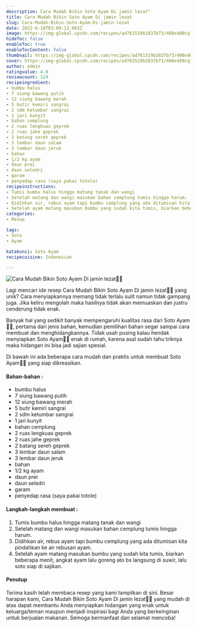 ```yaml
---
description: Cara Mudah Bikin Soto Ayam Di jamin lezat"
title: Cara Mudah Bikin Soto Ayam Di jamin lezat
slug: Cara-Mudah-Bikin-Soto-Ayam-Di-jamin-lezat
date: 2022-6-18T03:09:12.063Z
image: https://img-global.cpcdn.com/recipes/ad761519b2837b73/400x400cq70/photo.jpg
hideToc: false
enableToc: true
enableTocContent: false
thumbnail: https://img-global.cpcdn.com/recipes/ad761519b2837b73/400x400cq70/photo.jpg
cover: https://img-global.cpcdn.com/recipes/ad761519b2837b73/400x400cq70/photo.jpg
author: admin
ratingvalue: 4.8
reviewcount: 124
recipeingredient:
- bumbu halus
- 7 siung bawang putih
- 12 siung bawang merah
- 5 butir kemiri sangrai
- 2 sdm ketumbar sangrai
- 1 jari kunyit
- bahan cemplung
- 2 ruas lengkuas geprek
- 2 ruas jahe geprek
- 2 batang sereh geprek
- 3 lembar daun salam
- 3 lembar daun jeruk
- bahan
- 1/2 kg ayam
- daun prei
- daun seledri
- garam
- penyedap rasa (saya pakai totole)
recipeinstructions:
- Tumis bumbu halus hingga matang tanak dan wangi
- Setelah matang dan wangi masukan bahan cemplung tumis hingga harum.
- Didihkan air, rebus ayam tapi bumbu cemplung yang ada ditumisan kita pindahkan ke air rebusan ayam.
- Setelah ayam matang masukan bumbu yang sudah kita tumis, biarkan beberapa menit, angkat ayam lalu goreng ato bs langsung di suwir, lalu soto siap di sajikan.
categories:
- Resep

tags:
- Soto
- Ayam

katakunci: Soto Ayam
recipecuisine: Indonesian

---
```


![Cara Mudah Bikin Soto Ayam Di jamin lezat👩‍🍳](https://img-global.cpcdn.com/recipes/ad761519b2837b73/400x400cq70/photo.jpg)

Lagi mencari ide resep Cara Mudah Bikin Soto Ayam Di jamin lezat👩‍🍳 yang unik? Cara menyiapkannya memang tidak terlalu sulit namun tidak gampang juga. Jika keliru mengolah maka hasilnya tidak akan memuaskan dan justru cenderung tidak enak.

Banyak hal yang sedikit banyak mempengaruhi kualitas rasa dari Soto Ayam👩‍🍳, pertama dari jenis bahan, kemudian pemilihan bahan segar sampai cara membuat dan menghidangkannya. Tidak usah pusing kalau hendak menyiapkan Soto Ayam👩‍🍳 enak di rumah, karena asal sudah tahu triknya maka hidangan ini bisa jadi sajian spesial.

Di bawah ini ada beberapa cara mudah dan praktis untuk membuat Soto Ayam👩‍🍳 yang siap dikreasikan.

<!--inarticleads1-->

#### Bahan-bahan :

- bumbu halus
- 7 siung bawang putih
- 12 siung bawang merah
- 5 butir kemiri sangrai
- 2 sdm ketumbar sangrai
- 1 jari kunyit
- bahan cemplung
- 2 ruas lengkuas geprek
- 2 ruas jahe geprek
- 2 batang sereh geprek
- 3 lembar daun salam
- 3 lembar daun jeruk
- bahan
- 1/2 kg ayam
- daun prei
- daun seledri
- garam
- penyedap rasa (saya pakai totole)

<!--inarticleads2-->

#### Langkah-langkah membuat :

1. Tumis bumbu halus hingga matang tanak dan wangi
1. Setelah matang dan wangi masukan bahan cemplung tumis hingga harum.
1. Didihkan air, rebus ayam tapi bumbu cemplung yang ada ditumisan kita pindahkan ke air rebusan ayam.
1. Setelah ayam matang masukan bumbu yang sudah kita tumis, biarkan beberapa menit, angkat ayam lalu goreng ato bs langsung di suwir, lalu soto siap di sajikan.

#### Penutup

Terima kasih telah membaca resep yang kami tampilkan di sini. Besar harapan kami, Cara Mudah Bikin Soto Ayam Di jamin lezat👩‍🍳 yang mudah di atas dapat membantu Anda menyiapkan hidangan yang enak untuk keluarga/teman maupun menjadi inspirasi bagi Anda yang berkeinginan untuk berjualan makanan. Semoga bermanfaat dan selamat mencoba!
